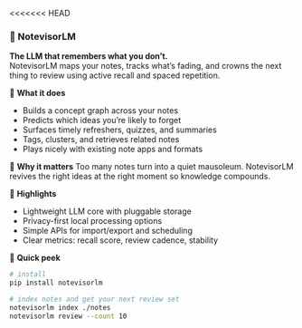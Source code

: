 <<<<<<< HEAD
### 👑 NotevisorLM

**The LLM that remembers what you don’t.**  
NotevisorLM maps your notes, tracks what’s fading, and crowns the next thing to review using active recall and spaced repetition.

👑 **What it does**
- Builds a concept graph across your notes
- Predicts which ideas you’re likely to forget
- Surfaces timely refreshers, quizzes, and summaries
- Tags, clusters, and retrieves related notes
- Plays nicely with existing note apps and formats

👑 **Why it matters**
Too many notes turn into a quiet mausoleum. NotevisorLM revives the right ideas at the right moment so knowledge compounds.

👑 **Highlights**
- Lightweight LLM core with pluggable storage
- Privacy-first local processing options
- Simple APIs for import/export and scheduling
- Clear metrics: recall score, review cadence, stability

👑 **Quick peek**
```bash
# install
pip install notevisorlm

# index notes and get your next review set
notevisorlm index ./notes
notevisorlm review --count 10
